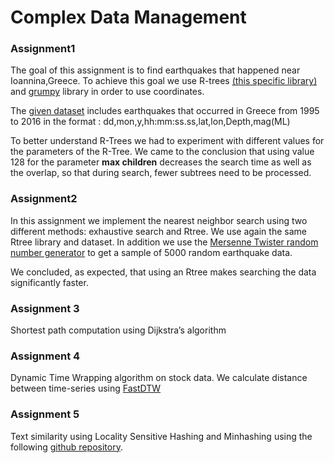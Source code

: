 # Complex Data Management

### **Assignment1**

The goal of this assignment is to find earthquakes that happened near Ioannina,Greece.  To achieve this goal we use R-trees [(this specific library)](https://github.com/davidmoten/rtree) and [grumpy](https://github.com/davidmoten/grumpy) library in order to use coordinates.

The [given dataset](http://geophysics.geo.auth.gr/ss/CATALOGS/preliminary/finalcat.cat) includes earthquakes that occurred in Greece from 1995 to 2016 in the format : dd,mon,y,hh:mm:ss.ss,lat,lon,Depth,mag(ML)

To better understand R-Trees we had to experiment with different values for the parameters of the R-Tree. We came to the conclusion that using value 128 for the parameter **max children** decreases the search time as well as the overlap, so that during search, fewer subtrees need to be processed.

###  **Assignment2**

In this assignment we implement the nearest neighbor search using two different methods: exhaustive search and Rtree. We use again the same Rtree library and dataset. In addition we use the [Mersenne Twister random number generator](https://mvnrepository.com/artifact/org.apache.commons/commons-math3/3.6.1) to get a sample of 5000 random earthquake data.

We concluded, as expected, that using an Rtree makes searching the data significantly faster.

### **Assignment 3**

Shortest path computation using Dijkstra’s algorithm

### **Assignment 4**

Dynamic Time Wrapping algorithm on stock data. We calculate distance between time-series using [FastDTW](http://java-ml.sourceforge.net/api/0.1.7/net/sf/javaml/distance/fastdtw/dtw/FastDTW.html)

### **Assignment 5**

Text similarity using Locality Sensitive Hashing and Minhashing using the following [github repository](https://github.com/ALShum/MinHashLSH/).

